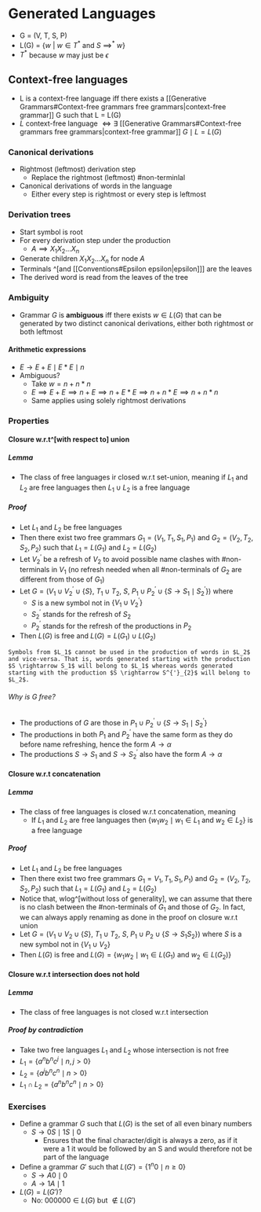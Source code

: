 # Generated Languages
- G = (V, T, S, P)
- L(G) = $\{w\ |\ w \in T^*$ and $S$ $\implies^*\ w\}$
- $T^*$ because $w$ may just be $\epsilon$

## Context-free languages
- L is a context-free language iff there exists a [[Generative Grammars#Context-free grammars free grammars|context-free grammar]] G such that L = L(G)
- $L$ context-free language $\iff \exists$ [[Generative Grammars#Context-free grammars free grammars|context-free grammar]] $G \mid L=L(G)$

### Canonical derivations
- Rightmost (leftmost) derivation step
	- Replace the rightmost (leftmost) #non-terminlal 
- Canonical derivations of words in the language
	- Either every step is rightmost or every step is leftmost

### Derivation trees
- Start symbol is root
- For every derivation step under the production
	- $A \implies X_1X_2...X_n$
- Generate children $X_1X_2...X_n$ for node $A$
- Terminals ^[and [[Conventions#Epsilon epsilon|epsilon]]] are the leaves
- The derived word is read from the leaves of the tree

### Ambiguity
- Grammar $G$ is **ambiguous** iff there exists $w \in L(G)$ that can be generated by two distinct canonical derivations, either both rightmost or both leftmost

#### Arithmetic expressions
- $E \rightarrow E + E \mid E * E \mid n$
- Ambiguous?
	- Take $w = n + n * n$
	- $E \implies E+E \implies n+E \implies n+E*E \implies n+n*E \implies n+n*n$
	- Same applies using solely rightmost derivations

### Properties
#### Closure w.r.t^[with respect to] union
##### Lemma
- The class of free languages ir closed w.r.t set-union, meaning if $L_1$ and $L_2$ are free languages then $L_1 \cup L_2$ is a free language

##### Proof
- Let $L_1$ and $L_2$ be free languages
- Then there exist two free grammars $G_1 = (V_1, T_1, S_1, P_1)$ and $G_2 = (V_2, T_2, S_2, P_2)$ such that $L_1 = L(G_1)$ and $L_2 = L(G_2)$
- Let $V^{'}_{2}$ be a refresh of $V_2$ to avoid possible name clashes with #non-terminals in $V_1$ (no refresh needed when all #non-terminals of $G_2$ are different from those of $G_1$)
- Let $G = (V_1 \cup V^{'}_{2} \cup \{S\},\ T_1 \cup T_2,\ S,\ P_1 \cup P^{'}_{2} \cup \{S \rightarrow S_1 \mid S^{'}_{2}\})$ where
	- $S$ is a new symbol not in $\{V_1 \cup V^{'}_{2}\}$
	- $S^{'}_{2}$ stands for the refresh of $S_2$
	- $P^{'}_{2}$ stands for the refresh of the productions in $P_2$
- Then $L(G)$ is free and $L(G) = L(G_1) \cup L(G_2)$
```ad-note
Symbols from $L_1$ cannot be used in the production of words in $L_2$ and vice-versa. That is, words generated starting with the production $S \rightarrow S_1$ will belong to $L_1$ whereas words generated starting with the production $S \rightarrow S^{'}_{2}$ will belong to $L_2$.
```

###### Why is $G$ free?
- The productions of $G$ are those in $P_1 \cup P^{'}_{2} \cup \{S \rightarrow S_1 \mid S^{'}_{2}\}$
- The productions in both $P_1$ and $P^{'}_{2}$ have the same form as they do before name refreshing, hence the form $A \rightarrow \alpha$
- The productions $S \rightarrow S_1$ and $S \rightarrow S^{'}_{2}$ also have the form $A \rightarrow \alpha$

#### Closure w.r.t concatenation
##### Lemma
- The class of free languages is closed w.r.t concatenation, meaning
	- If $L_1$ and $L_2$ are free languages then $\{w_1w_2 \mid w_1 \in L_1$ and $w_2 \in L_2\}$ is a free language

##### Proof
- Let $L_1$ and $L_2$ be free languages
- Then there exist two free grammars $G_1 = V_1, T_1, S_1, P_1)$ and $G_2 = (V_2, T_2, S_2, P_2)$ such that $L_1 = L(G_1)$ and $L_2 = L(G_2)$
- Notice that, wlog^[without loss of generality], we can assume that there is no clash between the #non-terminals of $G_1$ and those of $G_2$. In fact, we can always apply renaming as done in the proof on closure w.r.t union
- Let $G = (V_1 \cup V_2 \cup \{S\},\ T_1 \cup T_2,\ S,\ P_1 \cup P_2 \cup \{S \rightarrow S_1S_2\})$ where $S$ is a new symbol not in $\{V_1 \cup V_2\}$
- Then $L(G)$ is free and $L(G) = \{w_1w_2 \mid w_1 \in L(G_1)$ and $w_2 \in L(G_2)\}$

#### Closure w.r.t intersection does not hold
##### Lemma
- The class of free languages is not closed w.r.t intersection

##### Proof by contradiction
- Take two free languages $L_1$ and $L_2$ whose intersection is not free
- $L_1 = \{a^nb^nc^j \mid n, j > 0\}$
- $L_2 = \{a^jb^nc^n \mid n > 0\}$
- $L_1 \cap L_2 = \{a^nb^nc^n \mid n > 0\}$

### Exercises
- Define a grammar $G$ such that $L(G)$ is the set of all even binary numbers
	- $S \rightarrow 0S \mid 1S \mid 0$
		- Ensures that the final character/digit is always a zero, as if it were a 1 it would be followed by an S and would therefore not be part of the language
- Define a grammar $G'$ such that $L(G') = \{1^n0 \mid n \ge 0\}$
	- $S \rightarrow A0 \mid 0$
	- $A \rightarrow 1A \mid 1$
- $L(G) = L(G')$?
	- No: $000000 \in L(G)$ but $\notin L(G')$